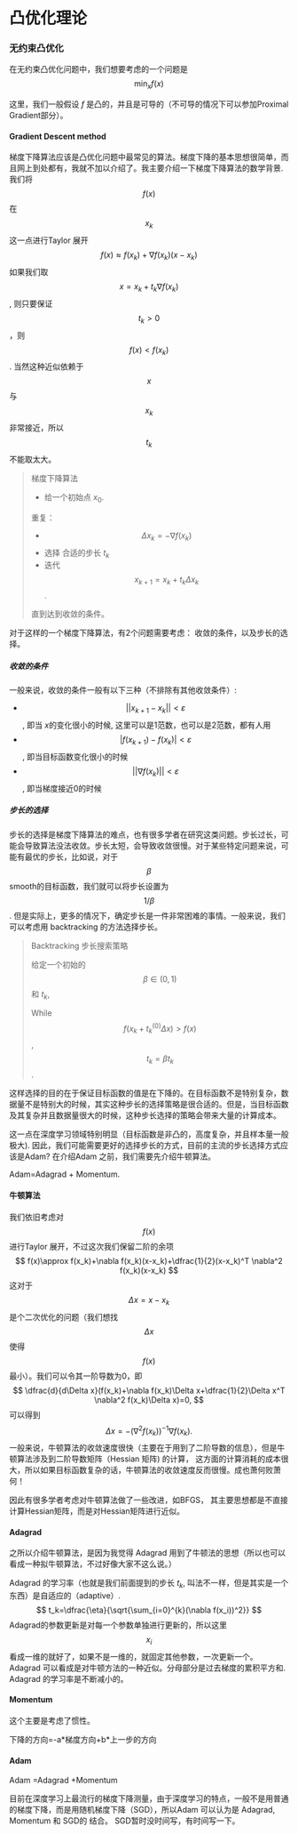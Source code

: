 # 凸优化理论

### 无约束凸优化

在无约束凸优化问题中，我们想要考虑的一个问题是
$$
\min_{x} f(x)
$$

这里，我们一般假设 $f$ 是凸的，并且是可导的（不可导的情况下可以参加Proximal Gradient部分）。

#### Gradient Descent method

梯度下降算法应该是凸优化问题中最常见的算法。梯度下降的基本思想很简单，而且网上到处都有，我就不加以介绍了。我主要介绍一下梯度下降算法的数学背景. 我们将 $$f(x)$$ 在 $$x_k$$这一点进行Taylor 展开
$$
f(x)\approx f(x_k)+\nabla f(x_k)(x-x_k)
$$
如果我们取 $$x=x_k+t_k \nabla f(x_k)$$, 则只要保证 $$t_k>0$$，则 $$f(x)<f(x_k)$$. 当然这种近似依赖于 $$x$$ 与 $$x_k$$ 非常接近，所以 $$t_k$$ 不能取太大。

> 梯度下降算法
>
> * 给一个初始点 $x_0$.
>
> 重复：
>
> * $$\Delta x_k=-\nabla f(x_k)$$
> * 选择 合适的步长 $t_k$
> * 迭代 $$x_{k+1}=x_k+t_k\Delta x_k$$.
>
> 直到达到收敛的条件。

对于这样的一个梯度下降算法，有2个问题需要考虑： 收敛的条件，以及步长的选择。

##### 收敛的条件

一般来说，收敛的条件一般有以下三种（不排除有其他收敛条件）:

* $$||x_{k+1}-x_{k}||<\varepsilon$$, 即当 $x$的变化很小的时候, 这里可以是1范数，也可以是2范数，都有人用
* $$|f(x_{k+1})-f(x_{k})|<\varepsilon$$, 即当目标函数变化很小的时候
* $$||\nabla f(x_k)||<\varepsilon$$, 即当梯度接近0的时候

##### 步长的选择

步长的选择是梯度下降算法的难点，也有很多学者在研究这类问题。步长过长，可能会导致算法没法收敛。步长太短，会导致收敛很慢。对于某些特定问题来说，可能有最优的步长，比如说，对于 $$\beta$$ smooth的目标函数，我们就可以将步长设置为 $$1/\beta$$. 但是实际上，更多的情况下，确定步长是一件非常困难的事情。一般来说，我们可以考虑用 backtracking 的方法选择步长。

> Backtracking 步长搜索策略
>
> 给定一个初始的 $$\beta\in (0,1)$$ 和 $t_k$,
>
> While $$f(x_k+t_k^{(0)}\Delta x)> f(x)$$,               $$t_k=\beta t_k$$.

这样选择的目的在于保证目标函数的值是在下降的。在目标函数不是特别复杂，数据量不是特别大的时候，其实这种步长的选择策略是很合适的。但是，当目标函数及其复杂并且数据量很大的时候，这种步长选择的策略会带来大量的计算成本。

这一点在深度学习领域特别明显（目标函数是非凸的，高度复杂，并且样本量一般极大).  因此，我们可能需要更好的选择步长的方式，目前的主流的步长选择方式应该是Adam? 在介绍Adam 之前，我们需要先介绍牛顿算法。

Adam=Adagrad + Momentum.

#### 牛顿算法

我们依旧考虑对 $$f(x)$$ 进行Taylor 展开，不过这次我们保留二阶的余项
$$
f(x)\approx f(x_k)+\nabla f(x_k)(x-x_k)+\dfrac{1}{2}(x-x_k)^T \nabla^2 f(x_k)(x-x_k)
$$
这对于 $$\Delta x=x-x_k$$ 是个二次优化的问题（我们想找$$\Delta x$$使得 $$f(x)$$最小）。我们可以令其一阶导数为0，即
$$
\dfrac{d}{d\Delta x}(f(x_k)+\nabla f(x_k)\Delta x+\dfrac{1}{2}\Delta x^T \nabla^2 f(x_k)\Delta x)=0,
$$
可以得到 
$$
\Delta x=-(\nabla^2 f(x_k))^{-1}\nabla f(x_k).
$$
一般来说，牛顿算法的收敛速度很快（主要在于用到了二阶导数的信息），但是牛顿算法涉及到二阶导数矩阵（Hessian 矩阵) 的计算， 这方面的计算消耗的成本很大，所以如果目标函数复杂的话，牛顿算法的收敛速度反而很慢。成也萧何败萧何！

因此有很多学者考虑对牛顿算法做了一些改进，如BFGS， 其主要思想都是不直接计算Hessian矩阵，而是对Hessian矩阵进行近似。

#### Adagrad

之所以介绍牛顿算法，是因为我觉得 Adagrad 用到了牛顿法的思想（所以也可以看成一种拟牛顿算法，不过好像大家不这么说。）

Adagrad 的学习率（也就是我们前面提到的步长 $t_k$, 叫法不一样，但是其实是一个东西）是自适应的（adaptive）.
$$
t_k=\dfrac{\eta}{\sqrt{\sum_{i=0}^{k}(\nabla f(x_i))^2}}
$$
Adagrad的参数更新是对每一个参数单独进行更新的，所以这里 $$x_i$$看成一维的就好了，如果不是一维的，就固定其他参数，一次更新一个。 Adagrad 可以看成是对牛顿方法的一种近似。分母部分是过去梯度的累积平方和.  Adagrad 的学习率是不断减小的。

#### Momentum

这个主要是考虑了惯性。

下降的方向=-a\*梯度方向+b\*上一步的方向

#### Adam

Adam =Adagrad +Momentum

目前在深度学习上最流行的梯度下降测量，由于深度学习的特点，一般不是用普通的梯度下降，而是用随机梯度下降（SGD），所以Adam 可以认为是 Adagrad, Momentum 和 SGD的 结合。 SGD暂时没时间写，有时间写一下。


